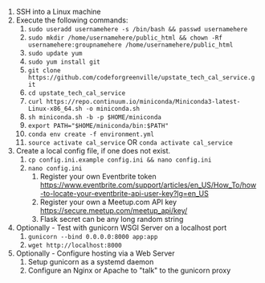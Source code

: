1. SSH into a Linux machine
2. Execute the following commands:
   1. `sudo useradd usernamehere -s /bin/bash && passwd usernamehere`
   2. `sudo mkdir /home/usernamehere/public_html && chown -Rf usernamehere:groupnamehere /home/usernamehere/public_html`
   3. `sudo update yum`
   4. `sudo yum install git`
   5. `git clone https://github.com/codeforgreenville/upstate_tech_cal_service.git`
   6. `cd upstate_tech_cal_service`
   7. `curl https://repo.continuum.io/miniconda/Miniconda3-latest-Linux-x86_64.sh -o miniconda.sh`
   8. `sh miniconda.sh -b -p $HOME/miniconda`
   9. `export PATH="$HOME/miniconda/bin:$PATH"`
   10. `conda env create -f environment.yml`
   11. `source activate cal_service` OR `conda activate cal_service`
3. Create a local config file, if one does not exist.
   1. `cp config.ini.example config.ini && nano config.ini`
   2. `nano config.ini`
      1. Register your own Eventbrite token https://www.eventbrite.com/support/articles/en_US/How_To/how-to-locate-your-eventbrite-api-user-key?lg=en_US
       2. Register your own a Meetup.com API key https://secure.meetup.com/meetup_api/key/
       3. Flask secret can be any long random string
4. Optionally - Test with gunicorn WSGI Server on a localhost port
   1. `gunicorn --bind 0.0.0.0:8000 app:app`
   2. `wget http://localhost:8000`
5. Optionally - Configure hosting via a Web Server 
   1. Setup gunicorn as a systemd daemon
   2. Configure an Nginx or Apache to "talk" to the gunicorn proxy
